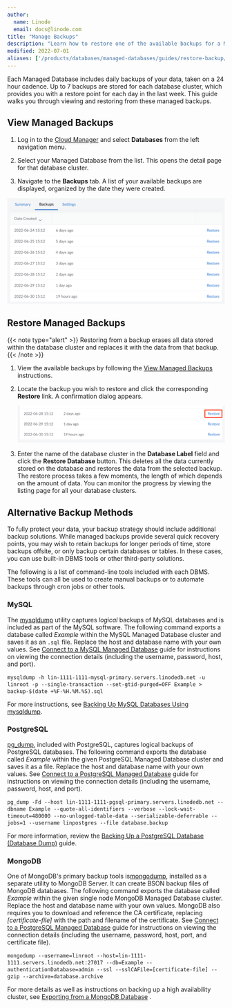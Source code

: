 ```yaml
---
author:
  name: Linode
  email: docs@linode.com
title: "Manage Backups"
description: "Learn how to restore one of the available backups for a Managed Database."
modified: 2022-07-01
aliases: ['/products/databases/managed-databases/guides/restore-backup/']
---
```


Each Managed Database includes daily backups of your data, taken on a 24 hour cadence. Up to 7 backups are stored for each database cluster, which provides you with a restore point for each day in the last week. This guide walks you through viewing and restoring from these managed backups.

## View Managed Backups

1. Log in to the [Cloud Manager](https://cloud.linode.com/) and select **Databases** from the left navigation menu.

1. Select your Managed Database from the list. This opens the detail page for that database cluster.

1. Navigate to the **Backups** tab. A list of your available backups are displayed, organized by the date they were created.

![Screenshot of all available managed backups in the Cloud Manager](available-managed-backups.png)

## Restore Managed Backups

{{< note type="alert" >}}
Restoring from a backup erases all data stored within the database cluster and replaces it with the data from that backup.
{{< /note >}}

1. View the available backups by following the [View Managed Backups](#view-managed-backups) instructions.

1. Locate the backup you wish to restore and click the corresponding **Restore** link. A confirmation dialog appears.

    ![Screenshot of several available backups highlighting the restore button](restore-from-backup.png)

1. Enter the name of the database cluster in the **Database Label** field and click the **Restore Database** button. This deletes all the data currently stored on the database and restores the data from the selected backup. The restore process takes a few moments, the length of which depends on the amount of data. You can monitor the progress by viewing the listing page for all your database clusters.

## Alternative Backup Methods

To fully protect your data, your backup strategy should include additional backup solutions. While managed backups provide several quick recovery points, you may wish to retain backups for longer periods of time, store backups offsite, or only backup certain databases or tables. In these cases, you can use built-in DBMS tools or other third-party solutions.

The following is a list of command-line tools included with each DBMS. These tools can all be used to create manual backups or to automate backups through cron jobs or other tools.

### MySQL

The [mysqldump](https://dev.mysql.com/doc/refman/8.0/en/mysqldump.html) utility captures *logical* backups of MySQL databases and is included as part of the MySQL software. The following command exports a database called *Example* within the MySQL Managed Database cluster and saves it as an `.sql` file. Replace the host and database name with your own values. See [Connect to a MySQL Managed Database](/docs/products/databases/managed-databases/guides/mysql-connect/) guide for instructions on viewing the connection details (including the username, password, host, and port).

    mysqldump -h lin-1111-1111-mysql-primary.servers.linodedb.net -u linroot -p --single-transaction --set-gtid-purged=OFF Example > backup-$(date +%F-%H.%M.%S).sql

For more instructions, see [Backing Up MySQL Databases Using mysqldump](/docs/guides/mysqldump-backups/).

### PostgreSQL

[pg_dump](https://www.postgresql.org/docs/current/app-pgdump.html), included with PostgreSQL, captures logical backups of PostgreSQL databases. The following command exports the database called *Example* within the given PostgreSQL Managed Database cluster and saves it as a file. Replace the host and database name with your own values. See [Connect to a PostgreSQL Managed Database](/docs/products/databases/managed-databases/guides/postgresql-connect/) guide for instructions on viewing the connection details (including the username, password, host, and port).

    pg_dump -Fd --host lin-1111-1111-pgsql-primary.servers.linodedb.net --dbname Example --quote-all-identifiers --verbose --lock-wait-timeout=480000 --no-unlogged-table-data --serializable-deferrable --jobs=1 --username linpostgres --file database.backup

For more information, review the [Backing Up a PostgreSQL Database (Database Dump)](/docs/guides/how-to-back-up-your-postgresql-database/) guide.

### MongoDB

One of MongoDB's primary backup tools is[mongodump](https://www.mongodb.com/docs/database-tools/mongodump/#mongodb-binary-bin.mongodump), installed as a separate utility to MongoDB Server. It can create BSON backup files of MongoDB databases. The following command exports the database called *Example* within the given single node MongoDB Managed Database cluster. Replace the host and database name with your own values. MongoDB also requires you to download and reference the CA certificate, replacing *[certificate-file]* with the path and filename of the certificate. See [Connect to a PostgreSQL Managed Database](/docs/products/databases/managed-databases/guides/postgresql-connect/) guide for instructions on viewing the connection details (including the username, password, host, port, and certificate file).

    mongodump --username=linroot --host=lin-1111-1111.servers.linodedb.net:27017 --db=Example --authenticationDatabase=admin --ssl --sslCAFile=[certificate-file] --gzip --archive=database.archive

For more details as well as instructions on backing up a high availability cluster, see [Exporting from a MongoDB Database](/docs/products/databases/managed-databases/guides/mongodb-migrate/#export-from-the-source-database)
.


